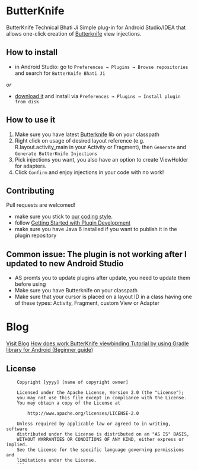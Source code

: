 # ButterKnife
ButterKnife Technical Bhati Ji
Simple plug-in for Android Studio/IDEA that allows one-click creation of [Butterknife](https://github.com/JakeWharton/butterknife) view injections.

## How to install

- in Android Studio: go to `Preferences → Plugins → Browse repositories` and search for `ButterKnife Bhati Ji`

_or_

- [download it](http://plugins.jetbrains.com/plugin/7369) and install via `Preferences → Plugins → Install plugin from disk`


## How to use it

 1. Make sure you have latest [Butterknife](https://github.com/JakeWharton/butterknife) lib on your classpath
 2. Right click on usage of desired layout reference (e.g. R.layout.activity_main in your Activity or Fragment), then `Generate` and `Generate ButterKnife Injections`
 3. Pick injections you want, you also have an option to create ViewHolder for adapters.
 4. Click `Confirm` and enjoy injections in your code with no work!


## Contributing

Pull requests are welcomed!

- make sure you stick to [our coding style](/code-formatting-config.xml).
- follow [Getting Started with Plugin Development](http://confluence.jetbrains.com/display/IDEADEV/Getting+Started+with+Plugin+Development)
- make sure you have Java 6 installed if you want to publish it in the plugin repository

## Common issue: The plugin is not working after I updated to new Android Studio
- AS promts you to update plugins after update, you need to update them before using
- Make sure you have Butterknife on your classpath
- Make sure that your cursor is placed on a layout ID in a class having one of these types: Activity, Fragment, custom View or Adapter 

# Blog

 [Visit Blog](https://medium.com/technical-bhait-ji)
 [How does work ButterKnife  viewbinding Tutorial by using Gradle library for Android (Beginner guide)](http://technicalbhatiji.com/butterknife%E2%80%8A-viewbinding-tutorial-by-using-gradle-library/)

## License

```
    Copyright [yyyy] [name of copyright owner]

    Licensed under the Apache License, Version 2.0 (the "License");
    you may not use this file except in compliance with the License.
    You may obtain a copy of the License at

        http://www.apache.org/licenses/LICENSE-2.0

    Unless required by applicable law or agreed to in writing, software
    distributed under the License is distributed on an "AS IS" BASIS,
    WITHOUT WARRANTIES OR CONDITIONS OF ANY KIND, either express or implied.
    See the License for the specific language governing permissions and
    limitations under the License.
    ```